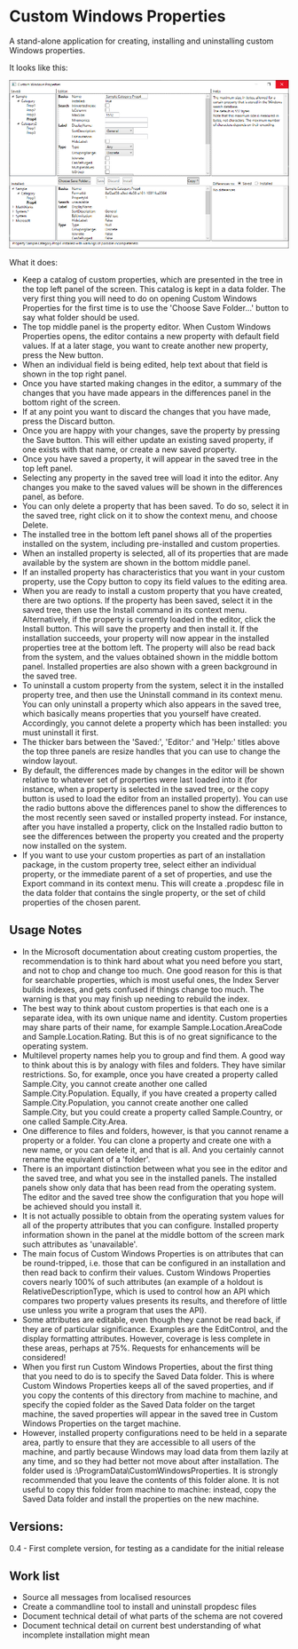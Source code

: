 # Custom Windows Properties

A stand-alone application for creating, installing and uninstalling custom Windows properties.

It looks like this:

![](Screenshot.png)

What it does:
- Keep a catalog of custom properties, which are presented in the tree in the top left panel of the screen. This catalog is kept in a data folder. The very first thing you will need to do on opening Custom Windows Properties for the first time is to use the 'Choose Save Folder...' button to say what folder should be used.
- The top middle panel is the property editor. When Custom Windows Properties opens, the editor contains a new property with default field values. If at a later stage, you want to create another new property, press the New button.
- When an individual field is being edited, help text about that field is shown in the top right panel.
- Once you have started making changes in the editor, a summary of the changes that you have made appears in the differences panel in the bottom right of the screen.
- If at any point you want to discard the changes that you have made, press the Discard button.
- Once you are happy with your changes, save the property by pressing the Save button. This will either update an existing saved property, if one exists with that name, or create a new saved property.
- Once you have saved a property, it will appear in the saved tree in the top left panel.
- Selecting any property in the saved tree will load it into the editor. Any changes you make to the saved values will be shown in the differences panel, as before.
- You can only delete a property that has been saved. To do so, select it in the saved tree, right click on it to show the context menu, and choose Delete.
- The installed tree in the bottom left panel shows all of the properties installed on the system, including pre-installed and custom properties.
- When an installed property is selected, all of its properties that are made available by the system are shown in the bottom middle panel.
- If an installed property has characteristics that you want in your custom property, use the Copy button to copy its field values to the editing area.
- When you are ready to install a custom property that you have created, there are two options. If the property has been saved, select it in the saved tree, then use the Install command in its context menu. Alternatively, if the property is currently loaded in the editor, click the Install button. This will save the property and then install it. If the installation succeeds, your property will now appear in the installed properties tree at the bottom left. The property will also be read back from the system, and the values obtained shown in the middle bottom panel. Installed properties are also shown with a green background in the saved tree.
- To uninstall a custom property from the system, select it in the installed property tree, and then use the Uninstall command in its context menu. You can only uninstall a property which also appears in the saved tree, which basically means properties that you yourself have created. Accordingly, you cannot delete a property which has been installed: you must uninstall it first.
- The thicker bars between the 'Saved:', 'Editor:' and 'Help:' titles above the top three panels are resize handles that you can use to change the window layout.
- By default, the differences made by changes in the editor will be shown relative to whatever set of properties were last loaded into it (for instance, when a property is selected in the saved tree, or the copy button is used to load the editor from an installed property). You can use the radio buttons above the differences panel to show the differences to the most recently seen saved or installed property instead. For instance, after you have installed a property, click on the Installed radio button to see the differences between the property you created and the property now installed on the system.
- If you want to use your custom properties as part of an installation package, in the custom property tree, select either an individual property, or the immediate parent of a set of properties, and use the Export command in its context menu. This will create a .propdesc file in the data folder that contains the single property, or the set of child properties of the chosen parent.

## Usage Notes
- In the Microsoft documentation about creating custom properties, the recommendation is to think hard about what you need before you start, and not to chop and change too much. One good reason for this is that for searchable properties, which is most useful ones, the Index Server builds indexes, and gets confused if things change too much. The warning is that you may finish up needing to rebuild the index.
- The best way to think about custom properties is that each one is a separate idea, with its own unique name and identity. Custom properties may share parts of their name, for example Sample.Location.AreaCode and Sample.Location.Rating. But this is of no great significance to the operating system. 
- Multilevel property names help you to group and find them. A good way to think about this is by analogy with files and folders. They have similar restrictions. So, for example, once you have created a property called Sample.City, you cannot create another one called Sample.City.Population. Equally, if you have created a property called Sample.City.Population, you cannot create another one called Sample.City, but you could create a property called Sample.Country, or one called Sample.City.Area.
- One difference to files and folders, however, is that you cannot rename a property or a folder. You can clone a property and create one with a new name, or you can delete it, and that is all. And you certainly cannot rename the equivalent of a 'folder'.
- There is an important distinction between what you see in the editor and the saved tree, and what you see in the installed panels. The installed panels show only data that has been read from the operating system. The editor and the saved tree show the configuration that you hope will be achieved should you install it.
- It is not actually possible to obtain from the operating system values for all of the property attributes that you can configure. Installed property information shown in the panel at the middle bottom of the screen mark such attributes as 'unavailable'.
- The main focus of Custom Windows Properties is on attributes that can be round-tripped, i.e. those that can be configured in an installation and then read back to confirm their values. Custom Windows Properties covers nearly 100% of such attributes (an example of a holdout is RelativeDescriptionType, which is used to control how an API which compares two property values presents its results, and therefore of little use unless you write a program that uses the API).
- Some attributes are editable, even though they cannot be read back, if they are of particular significance. Examples are the EditControl, and the display formatting attributes. However, coverage is less complete in these areas, perhaps at 75%. Requests for enhancements will be considered!
- When you first run Custom Windows Properties, about the first thing that you need to do is to specify the Saved Data folder. This is where Custom Windows Properties keeps all of the saved properties, and if you copy the contents of this directory from machine to machine, and specify the copied folder as the Saved Data folder on the target machine, the saved properties will appear in the saved tree in Custom Windows Properties on the target machine.
- However, installed property configurations need to be held in a separate area, partly to ensure that they are accessible to all users of the machine, and partly because Windows may load data from them lazily at any time, and so they had better not move about after installation. The folder used is <System drive>:\ProgramData\CustomWindowsProperties. It is strongly recommended that you leave the contents of this folder alone. It is not useful to copy this folder from machine to machine: instead, copy the Saved Data folder and install the properties on the new machine.

## Versions:   
0.4 - First complete version, for testing as a candidate for the initial release

## Work list
- Source all messages from localised resources
- Create a commandline tool to install and uninstall propdesc files
- Document technical detail of what parts of the schema are not covered
- Document technical detail on current best understanding of what incomplete installation might mean
